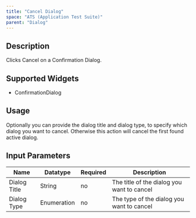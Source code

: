 ```yaml
---
title: "Cancel Dialog"
space: "ATS (Application Test Suite)"
parent: "Dialog"
---
```


## Description

Clicks Cancel on a Confirmation Dialog.

## Supported Widgets

 + ConfirmationDialog

## Usage

Optionally you can provide the dialog title and dialog type, to specify which dialog you want to cancel. Otherwise this action will cancel the first found active dialog.     

## Input Parameters

Name | Datatype | Required | Description
--- | --- | --- | ---
Dialog Title | String | no | The title of the dialog you want to cancel
Dialog Type | Enumeration | no | The type of the dialog you want to cancel

